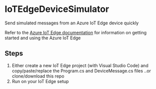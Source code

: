 # IoTEdgeDeviceSimulator
Send simulated messages from an Azure IoT Edge device quickly

Refer to the [Azure IoT Edge documentation](https://docs.microsoft.com/en-us/azure/iot-edge/) for information on getting started 
and using the Azure IoT Edge

## Steps
1. Either create a new IoT Edge project (with Visual Studio Code) and copy/paste/replace the Program.cs and DeviceMessage.cs files 
..or clone/download this repo 
2. Run on your IoT Edge setup
